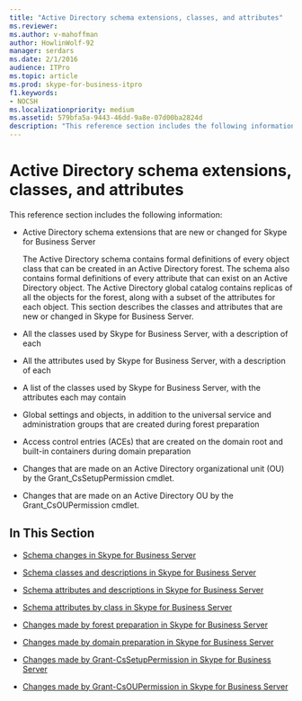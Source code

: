 ```yaml
---
title: "Active Directory schema extensions, classes, and attributes"
ms.reviewer: 
ms.author: v-mahoffman
author: HowlinWolf-92
manager: serdars
ms.date: 2/1/2016
audience: ITPro
ms.topic: article
ms.prod: skype-for-business-itpro
f1.keywords:
- NOCSH
ms.localizationpriority: medium
ms.assetid: 579bfa5a-9443-46dd-9a8e-07d00ba2824d
description: "This reference section includes the following information:"
---
```


# Active Directory schema extensions, classes, and attributes
 
This reference section includes the following information: 
  
- Active Directory schema extensions that are new or changed for Skype for Business Server
    
    The Active Directory schema contains formal definitions of every object class that can be created in an Active Directory forest. The schema also contains formal definitions of every attribute that can exist on an Active Directory object. The Active Directory global catalog contains replicas of all the objects for the forest, along with a subset of the attributes for each object. This section describes the classes and attributes that are new or changed in Skype for Business Server.
    
- All the classes used by Skype for Business Server, with a description of each
    
- All the attributes used by Skype for Business Server, with a description of each
    
- A list of the classes used by Skype for Business Server, with the attributes each may contain
    
- Global settings and objects, in addition to the universal service and administration groups that are created during forest preparation
    
- Access control entries (ACEs) that are created on the domain root and built-in containers during domain preparation
    
- Changes that are made on an Active Directory organizational unit (OU) by the Grant_CsSetupPermission cmdlet.
    
- Changes that are made on an Active Directory OU by the Grant_CsOUPermission cmdlet.
    
## In This Section

- [Schema changes in Skype for Business Server](schema-changes.md)
    
- [Schema classes and descriptions in Skype for Business Server](schema-classes-and-descriptions.md)
    
- [Schema attributes and descriptions in Skype for Business Server](schema-attributes-and-descriptions.md)
    
- [Schema attributes by class in Skype for Business Server](schema-attributes-by-class.md)
    
- [Changes made by forest preparation in Skype for Business Server](changes-made-by-forest-preparation.md)
    
- [Changes made by domain preparation in Skype for Business Server](changes-made-by-domain-preparation.md)
    
- [Changes made by Grant-CsSetupPermission in Skype for Business Server](changes-made-by-grant-cssetuppermission.md)
    
- [Changes made by Grant-CsOUPermission in Skype for Business Server](changes-made-by-grant-csoupermission.md)
    

